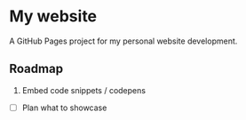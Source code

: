 # My website
A GitHub Pages project for my personal website development.

## Roadmap
1. Embed code snippets / codepens
- [ ] Plan what to showcase
